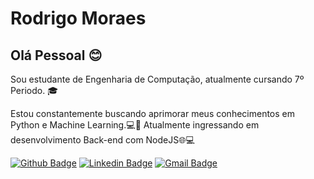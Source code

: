 # Rodrigo Moraes


## Olá Pessoal :blush:
Sou estudante de Engenharia de Computação, atualmente cursando 7º Periodo. :mortar_board:

Estou constantemente buscando aprimorar meus conhecimentos em Python e Machine Learning.:computer::muscle:
Atualmente ingressando em desenvolvimento Back-end com NodeJS:globe_with_meridians::computer:

[![Github Badge](https://img.shields.io/badge/-Github-000?style=flat-square&logo=Github&logoColor=white&link=https://github.com/R-Moraes)](https://github.com/R-Moraes)
[![Linkedin Badge](https://img.shields.io/badge/-LinkedIn-blue?style=flat-square&logo=Linkedin&logoColor=white&link=https://www.linkedin.com/in/rodrigo-moraes-041455198/)](https://www.linkedin.com/in/rodrigo-moraes-041455198/)
[![Gmail Badge](https://img.shields.io/badge/-igo.moraes07@gmail.com-c14438?style=flat-square&logo=Gmail&logoColor=white&link=rodrigo:igo.moraes07@gmail.com)](rodrigo:igo.moraes07@gmail.com)


